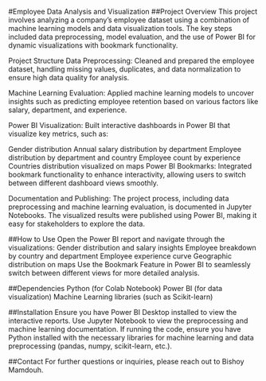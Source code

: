 #Employee Data Analysis and Visualization
##Project Overview
This project involves analyzing a company’s employee dataset using a combination of machine learning models and data visualization tools. The key steps included data preprocessing, model evaluation, and the use of Power BI for dynamic visualizations with bookmark functionality.

Project Structure
Data Preprocessing: Cleaned and prepared the employee dataset, handling missing values, duplicates, and data normalization to ensure high data quality for analysis.

Machine Learning Evaluation: Applied machine learning models to uncover insights such as predicting employee retention based on various factors like salary, department, and experience.

Power BI Visualization: Built interactive dashboards in Power BI that visualize key metrics, such as:

Gender distribution
Annual salary distribution by department
Employee distribution by department and country
Employee count by experience
Countries distribution visualized on maps
Power BI Bookmarks: Integrated bookmark functionality to enhance interactivity, allowing users to switch between different dashboard views smoothly.

Documentation and Publishing: The project process, including data preprocessing and machine learning evaluation, is documented in Jupyter Notebooks. The visualized results were published using Power BI, making it easy for stakeholders to explore the data.

##How to Use
Open the Power BI report and navigate through the visualizations:
Gender distribution and salary insights
Employee breakdown by country and department
Employee experience curve
Geographic distribution on maps
Use the Bookmark Feature in Power BI to seamlessly switch between different views for more detailed analysis.

##Dependencies
Python (for Colab Notebook)
Power BI (for data visualization)
Machine Learning libraries (such as Scikit-learn)

##Installation
Ensure you have Power BI Desktop installed to view the interactive reports.
Use Jupyter Notebook to view the preprocessing and machine learning documentation.
If running the code, ensure you have Python installed with the necessary libraries for machine learning and data preprocessing (pandas, numpy, scikit-learn, etc.).

##Contact
For further questions or inquiries, please reach out to Bishoy Mamdouh.
